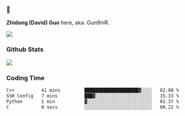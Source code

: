 ### 👋 

**Zhidong (David) Guo** here, aka. Gun9niR.

![](https://komarev.com/ghpvc/?username=Gun9niR&label=Total+Views)

### Github Stats

<img src="https://github-readme-stats.vercel.app/api?username=Gun9niR&count_private=true&show_icons=true&theme=vue-dark&hide_title=true">

### Coding Time

<!--START_SECTION:waka-->

```txt
C++          41 mins         ████████████████████▓░░░░   82.08 %
SSH Config   7 mins          ███▓░░░░░░░░░░░░░░░░░░░░░   15.33 %
Python       1 min           ▓░░░░░░░░░░░░░░░░░░░░░░░░   02.37 %
C            0 secs          ░░░░░░░░░░░░░░░░░░░░░░░░░   00.22 %
```

<!--END_SECTION:waka-->
